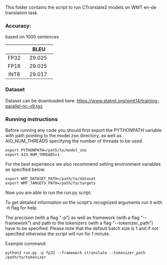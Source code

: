 This folder contains the script to run CTranslate2 models on WMT en-de translation task.

### Accuracy:

based on 1000 sentences

|   | &nbsp;&nbsp;&nbsp;&nbsp; BLEU&nbsp;&nbsp;&nbsp;&nbsp;  |
|:---:|:---:|
| FP32  | 29.025  |
| FP16  | 29.025  |
| INT8  | 29.017  |


### Dataset

Dataset can be downloaded here: https://www.statmt.org/wmt14/training-parallel-nc-v9.tgz


### Running instructions

Before running any code you should first export the PYTHONPATH variable with path pointing to the model zoo directory,
as well as AIO_NUM_THREADS specifying the number of threads to be used.

```
export PYTHONPATH=/path/to/model_zoo
export AIO_NUM_THREADS=1
```

For the best experience we also recommend setting environment variables as specified below.

```
export WMT_DATASET_PATH=/path/to/dataset
export WMT_TARGETS_PATH=/path/to/targets
```

Now you are able to run the run.py script. 

To get detailed information on the script's recognized arguments run it with -h flag for help.

The precision (with a flag "-p") as well as framework (with a flag "--framework") and path to the tokenizers (with a flag "--tokenizer_path") have to be specified.
Please note that the default batch size is 1 and if not specified otherwise the script will run for 1 minute.


Example command: 

```
python3 run.py -p fp32 --framework ctranslate --tokenizer_path /path/to/tokenizer
```